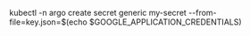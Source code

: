 kubectl -n argo create secret generic my-secret --from-file=key.json=$(echo $GOOGLE_APPLICATION_CREDENTIALS)